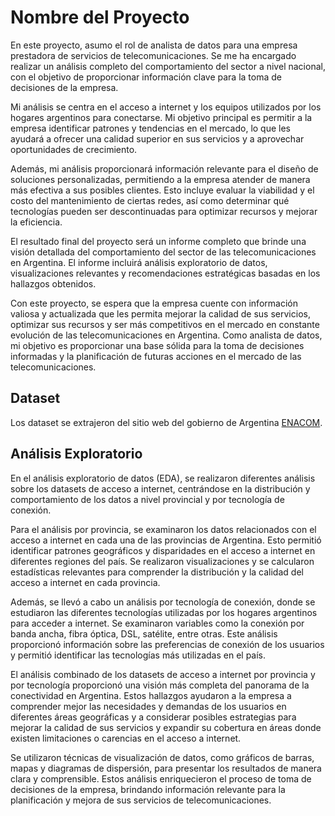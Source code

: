 # Nombre del Proyecto

En este proyecto, asumo el rol de analista de datos para una empresa prestadora de servicios de telecomunicaciones. Se me ha encargado realizar un análisis completo del comportamiento del sector a nivel nacional, con el objetivo de proporcionar información clave para la toma de decisiones de la empresa.

Mi análisis se centra en el acceso a internet y los equipos utilizados por los hogares argentinos para conectarse. Mi objetivo principal es permitir a la empresa identificar patrones y tendencias en el mercado, lo que les ayudará a ofrecer una calidad superior en sus servicios y a aprovechar oportunidades de crecimiento.

Además, mi análisis proporcionará información relevante para el diseño de soluciones personalizadas, permitiendo a la empresa atender de manera más efectiva a sus posibles clientes. Esto incluye evaluar la viabilidad y el costo del mantenimiento de ciertas redes, así como determinar qué tecnologías pueden ser descontinuadas para optimizar recursos y mejorar la eficiencia.

El resultado final del proyecto será un informe completo que brinde una visión detallada del comportamiento del sector de las telecomunicaciones en Argentina. El informe incluirá análisis exploratorio de datos, visualizaciones relevantes y recomendaciones estratégicas basadas en los hallazgos obtenidos.

Con este proyecto, se espera que la empresa cuente con información valiosa y actualizada que les permita mejorar la calidad de sus servicios, optimizar sus recursos y ser más competitivos en el mercado en constante evolución de las telecomunicaciones en Argentina. Como analista de datos, mi objetivo es proporcionar una base sólida para la toma de decisiones informadas y la planificación de futuras acciones en el mercado de las telecomunicaciones.


## Dataset

Los dataset se extrajeron del sitio web del gobierno de Argentina [ENACOM](https://datosabiertos.enacom.gob.ar/dashboards/20000/acceso-a-internet/).

## Análisis Exploratorio

En el análisis exploratorio de datos (EDA), se realizaron diferentes análisis sobre los datasets de acceso a internet, centrándose en la distribución y comportamiento de los datos a nivel provincial y por tecnología de conexión.

Para el análisis por provincia, se examinaron los datos relacionados con el acceso a internet en cada una de las provincias de Argentina. Esto permitió identificar patrones geográficos y disparidades en el acceso a internet en diferentes regiones del país. Se realizaron visualizaciones y se calcularon estadísticas relevantes para comprender la distribución y la calidad del acceso a internet en cada provincia.

Además, se llevó a cabo un análisis por tecnología de conexión, donde se estudiaron las diferentes tecnologías utilizadas por los hogares argentinos para acceder a internet. Se examinaron variables como la conexión por banda ancha, fibra óptica, DSL, satélite, entre otras. Este análisis proporcionó información sobre las preferencias de conexión de los usuarios y permitió identificar las tecnologías más utilizadas en el país.

El análisis combinado de los datasets de acceso a internet por provincia y por tecnología proporcionó una visión más completa del panorama de la conectividad en Argentina. Estos hallazgos ayudaron a la empresa a comprender mejor las necesidades y demandas de los usuarios en diferentes áreas geográficas y a considerar posibles estrategias para mejorar la calidad de sus servicios y expandir su cobertura en áreas donde existen limitaciones o carencias en el acceso a internet.

Se utilizaron técnicas de visualización de datos, como gráficos de barras, mapas y diagramas de dispersión, para presentar los resultados de manera clara y comprensible. Estos análisis enriquecieron el proceso de toma de decisiones de la empresa, brindando información relevante para la planificación y mejora de sus servicios de telecomunicaciones.

